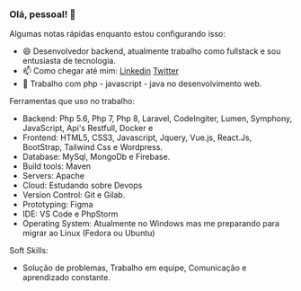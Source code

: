 ### Olá, pessoal! 👋

Algumas notas rápidas enquanto estou configurando isso:

- 😄 Desenvolvedor backend, atualmente trabalho como fullstack e sou entusiasta de tecnologia.
- 📫 Como chegar até mim: <a href="https://www.linkedin.com/in/guilherme-soares-0842a9183/">Linkedin</a> <a href="https://x.com/GuilhermeSS009" > Twitter </a>
- 🔨 Trabalho com php - javascript - java no desenvolvimento web.

Ferramentas que uso no trabalho:

- Backend: Php 5.6, Php 7, Php 8, Laravel, CodeIngiter, Lumen, Symphony, JavaScript, Api's Restfull, Docker e
- Frontend: HTML5, CSS3, Javascript, Jquery, Vue.js, React.Js, BootStrap, Tailwind Css e Wordpress.
- Database: MySql, MongoDb e Firebase.
- Build tools: Maven
- Servers: Apache
- Cloud: Estudando sobre Devops
- Version Control: Git e Gilab.
- Prototyping: Figma
- IDE: VS Code e PhpStorm
- Operating System: Atualmente no Windows mas me preparando para migrar ao Linux (Fedora ou Ubuntu)

Soft Skills:

- Solução de problemas, Trabalho em equipe, Comunicação e aprendizado constante. 

